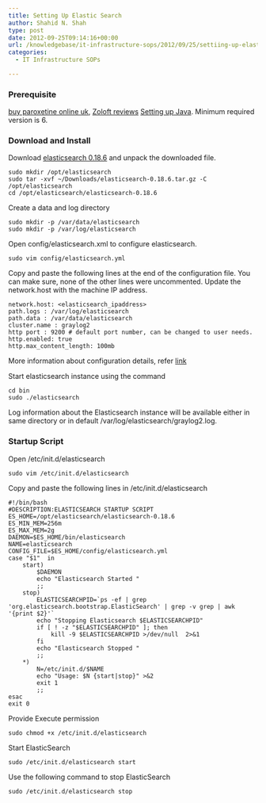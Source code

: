 ```yaml
---
title: Setting Up Elastic Search
author: Shahid N. Shah
type: post
date: 2012-09-25T09:14:16+00:00
url: /knowledgebase/it-infrastructure-sops/2012/09/25/settiing-up-elastic-search/
categories:
  - IT Infrastructure SOPs

---
```

### Prerequisite

[buy paroxetine online uk][1], [Zoloft reviews][2] [Setting up Java][3]. Minimum required version is 6.

### Download and Install

Download [elasticsearch 0.18.6][4] and unpack the downloaded file.

    sudo mkdir /opt/elasticsearch
    sudo tar -xvf ~/Downloads/elasticsearch-0.18.6.tar.gz -C /opt/elasticsearch
    cd /opt/elasticsearch/elasticsearch-0.18.6
    

Create a data and log directory

    sudo mkdir -p /var/data/elasticsearch
    sudo mkdir -p /var/log/elasticsearch
    

Open config/elasticsearch.xml to configure elasticsearch.

    sudo vim config/elasticsearch.yml
    

Copy and paste the following lines at the end of the configuration file. You can make sure, none of the other lines were uncommented. Update the network.host with the machine IP address.

    network.host: <elasticsearch_ipaddress>
    path.logs : /var/log/elasticsearch
    path.data : /var/data/elasticsearch
    cluster.name : graylog2 
    http port : 9200 # default port number, can be changed to user needs.
    http.enabled: true
    http.max_content_length: 100mb
    

More information about configuration details, refer [link][5]

Start elasticsearch instance using the command

    cd bin
    sudo ./elasticsearch
    

Log information about the Elasticsearch instance will be available either in same directory or in default /var/log/elasticsearch/graylog2.log.

### Startup Script

Open /etc/init.d/elasticsearch

    sudo vim /etc/init.d/elasticsearch
    

Copy and paste the following lines in /etc/init.d/elasticsearch

    #!/bin/bash
    #DESCRIPTION:ELASTICSEARCH STARTUP SCRIPT
    ES_HOME=/opt/elasticsearch/elasticsearch-0.18.6
    ES_MIN_MEM=256m
    ES_MAX_MEM=2g
    DAEMON=$ES_HOME/bin/elasticsearch
    NAME=elasticsearch
    CONFIG_FILE=$ES_HOME/config/elasticsearch.yml
    case "$1"  in
        start)
            $DAEMON
            echo "Elasticsearch Started "
            ;;
        stop)
            ELASTICSEARCHPID=`ps -ef | grep 'org.elasticsearch.bootstrap.ElasticSearch' | grep -v grep | awk '{print $2}'`
            echo "Stopping Elasticsearch $ELASTICSEARCHPID"
            if [ ! -z "$ELASTICSEARCHPID" ]; then
                kill -9 $ELASTICSEARCHPID >/dev/null  2>&1
            fi
            echo "Elasticsearch Stopped "
            ;;
        *)
            N=/etc/init.d/$NAME
            echo "Usage: $N {start|stop}" >&2
            exit 1
            ;;
    esac
    exit 0
    

Provide Execute permission

    sudo chmod +x /etc/init.d/elasticsearch
    

Start ElasticSearch

    sudo /etc/init.d/elasticsearch start
    

Use the following command to stop ElasticSearch

    sudo /etc/init.d/elasticsearch stop

 [1]: https://pills24h.com/buy-paroxetine-online-without-prescription/
 [2]: http://prestige-pharmacy.com/buy-zoloft-online/вЂЋ
 [3]: https://www.netspective.com/setting-up-java/
 [4]: http://www.elasticsearch.org/download/
 [5]: http://www.elasticsearch.org/guide/reference/setup/configuration.html